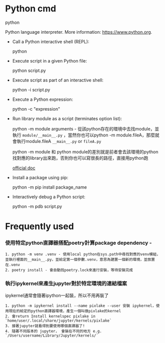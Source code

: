 # Python cmd

python

Python language interpreter.
More information: <https://www.python.org>.

* Call a Python interactive shell (REPL):

    python

* Execute script in a given Python file:

    python script.py

* Execute script as part of an interactive shell:

    python -i script.py

* Execute a Python expression:

    python -c "expression"

* Run library module as a script (terminates option list):

   python -m module arguments - 從該python存在的環境中去找module，並執行 `module/__main__.py` ，當然你也可以python -m module.fileA，那麼就會執行module.fileA `__main__.py` or `fileA.py`

   python -m module 和 python module的差別就是前者會去該環境的python找對應的library出來跑，否則你也可以寫很長的路徑，直接用python跑
 
   [official doc](https://docs.python.org/3/using/cmdline.html#cmdoption-m)

* Install a package using pip:

    python -m pip install package_name

* Interactively debug a Python script:

    python -m pdb script.py

# Frequently used

### 使用特定python直譯器搭配poetry計算package dependency - 

    1. python -m venv .venv - 使用local python在sys.path中尋找對應的venv模組，並執行裡面的__main__.py，並給定第一個參數.venv，意思為建置一個新的環境，並放置在.venv
    2. poetry install - 會自動找poetry.lock來進行安裝，等待安裝完成

### 執行ipykernel來產生jupyter對於特定環境的連結檔案

ipykernel通常會隨著ipython一起裝，所以不用再裝了

    1. python -m ipykernel install --name pixlake --user 安裝 ipykernel，使用現在的給定的python直譯器環境，產生一個叫做pixlake的kernel
    2. 會return Install kernelspec pixlake in `home/user/.local/share/jupyter/kernels/pixlake`
    3. 接著jupyter就看得到要使用哪個直譯器了!
    4. 隨著不同版本的 jupyter， 會裝在不同的地方 e.g. `/Users/username/Library/Jupyter/kernels/`
